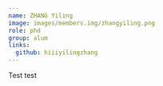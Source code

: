 ```yaml
---
name: ZHANG Yiling
image: images/members.img/zhangyiling.png
role: phd
group: alum
links:
  github: hiiiyilingzhang
---
```


Test test
